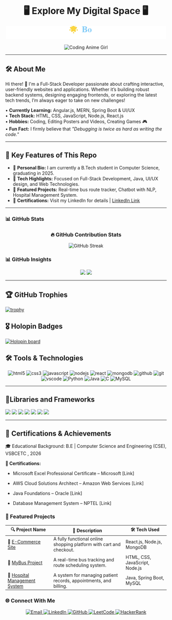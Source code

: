 <h1 align="center">🖥 Explore My Digital Space 🖥</h1>


<p align="center">
  <a href="https://github.com/vasunthraa325/vasunthraa325/blob/main/Animation.gif?raw=true">
    <img src="https://github.com/vasunthraa325/vasunthraa325/blob/main/Animation.gif?raw=true" width="500" alt="Typing Animation">
  </a>
</p>





<p align="center">
  <img src="https://media3.giphy.com/media/v1.Y2lkPTc5MGI3NjExYTY0MWFidjdoand1dGQ4YTNucmt4Z2RkaGZ5Z3NneXBiN2prdm1yaCZlcD12MV9pbnRlcm5hbF9naWZfYnlfaWQmY3Q9Zw/O5lDNfS3kdjSdSrxQc/giphy.gif" width="500" alt="Coding Anime Girl">
</p>


<hr>


## 🛠️ About Me


Hi there! 👋 I'm a Full-Stack Developer passionate about crafting interactive, user-friendly websites and applications. Whether it’s building robust backend systems, designing engaging frontends, or exploring the latest tech trends, I’m always eager to take on new challenges!

• **Currently Learning:** Angular.js, MERN, Spring Boot & UI/UX  
• **Tech Stack:** HTML, CSS, JavaScript, Node.js, React.js  
• **Hobbies:** Coding, Editing Posters and Videos, Creating Games 🎮  
• **Fun Fact:** I firmly believe that *"Debugging is twice as hard as writing the code."*


<hr>


## 🌟 Key Features of This Repo

- 📌 **Personal Bio:** I am currently a B.Tech student in Computer Science, graduating in 2025.
- 📌 **Tech Highlights:** Focused on Full-Stack Development, Java, UI/UX design, and Web Technologies.
- 📌 **Featured Projects:** Real-time bus route tracker, Chatbot with NLP, Hospital Management System.
- 📌 **Certifications:** Visit my LinkedIn for details | [LinkedIn Link](https://www.linkedin.com/in/vasunthraa-gopalsamy-0388742a2/)


<hr>

### 📊 GitHub Stats<h3 align="center">🔥 GitHub Contribution Stats</h3>

<div align="center">

  <!-- GitHub Streak -->
  <img src="https://github-readme-streak-stats.herokuapp.com?user=vasunthraa325&theme=default&hide_border=false" alt="GitHub Streak"/>

  

  
</div>

<h3>📊 GitHub Insights</h3>

<div align="center">

  <img src="https://github-readme-stats.vercel.app/api?username=vasunthraa325&show_icons=true&theme=radical&hide_border=false&count_private=true" height="200"/>

  <img src="https://github-readme-stats.vercel.app/api/top-langs/?username=vasunthraa325&layout=compact&theme=radical&hide_border=false" height="200"/>

</div>





<hr>


## 🏆 GitHub Trophies
[![trophy](https://github-profile-trophy.vercel.app/?username=vasunthraa325&theme=radical&no-bg=true&no-frame=true)](https://github.com/ryo-ma/github-profile-trophy)



## 🎖 Holopin Badges
[![Holopin board](https://holopin.io/api/user/YourHolopinUsername/board?badgeType=all&theme=dark)](https://holopin.io/@YourHolopinUsername)


## 🛠️ Tools & Technologies



<p align="center">
  <img src="https://cdn.jsdelivr.net/gh/devicons/devicon/icons/html5/html5-original.svg" alt="html5" width="40" height="40"/>
  <img src="https://cdn.jsdelivr.net/gh/devicons/devicon/icons/css3/css3-original.svg" alt="css3" width="40" height="40"/>
  <img src="https://cdn.jsdelivr.net/gh/devicons/devicon/icons/javascript/javascript-original.svg" alt="javascript" width="40" height="40"/>
  <img src="https://cdn.jsdelivr.net/gh/devicons/devicon/icons/nodejs/nodejs-original.svg" alt="nodejs" width="40" height="40"/>
  <img src="https://cdn.jsdelivr.net/gh/devicons/devicon/icons/react/react-original.svg" alt="react" width="40" height="40"/>
  <img src="https://cdn.jsdelivr.net/gh/devicons/devicon/icons/mongodb/mongodb-original.svg" alt="mongodb" width="40" height="40"/>
  <img src="https://cdn.jsdelivr.net/gh/devicons/devicon/icons/github/github-original.svg" alt="github" width="40" height="40"/>
  <img src="https://cdn.jsdelivr.net/gh/devicons/devicon/icons/git/git-original.svg" alt="git" width="40" height="40"/>
  <img src="https://cdn.jsdelivr.net/gh/devicons/devicon/icons/vscode/vscode-original.svg" alt="vscode" width="40" height="40"/>
  

  <img src="https://cdn.jsdelivr.net/gh/devicons/devicon/icons/python/python-original.svg" alt="Python" width="40" height="40"/>
  <img src="https://cdn.jsdelivr.net/gh/devicons/devicon/icons/java/java-original.svg" alt="Java" width="40" height="40"/>
  <img src="https://cdn.jsdelivr.net/gh/devicons/devicon/icons/c/c-original.svg" alt="C" width="40" height="40"/>

  <img src="https://cdn.jsdelivr.net/gh/devicons/devicon/icons/mysql/mysql-original.svg" alt="MySQL" width="40" height="40"/>

</p>


<hr>

## 🧩Libraries and Frameworks

<p align="left"> <!-- Web Development --> <img src="https://img.shields.io/badge/React-61DAFB?style=for-the-badge&logo=react&logoColor=black" /> <img src="https://img.shields.io/badge/Express.js-000000?style=for-the-badge&logo=express&logoColor=white" /> <img src="https://img.shields.io/badge/Bootstrap-7952B3?style=for-the-badge&logo=bootstrap&logoColor=white" /><!-- DevOps --> <img src="https://img.shields.io/badge/Git-F05032?style=for-the-badge&logo=git&logoColor=white" /> <img src="https://img.shields.io/badge/GitHub_Actions-2088FF?style=for-the-badge&logo=github-actions&logoColor=white" /> <img src="https://img.shields.io/badge/Docker-2496ED?style=for-the-badge&logo=docker&logoColor=white" /> <img src="https://img.shields.io/badge/Postman-FF6C37?style=for-the-badge&logo=postman&logoColor=white" /> </p>

<hr>

## 📜 Certifications & Achievements


🎓 Educational Background:
B.E | Computer Science and Engineering (CSE), VSBCETC , 2026

<p><b>📜 Certifications:</b></p>

- Microsoft Excel Professional Certificate – Microsoft [Link] 

- AWS Cloud Solutions Architect – Amazon Web Services [Link]
 
- Java Foundations – Oracle [Link]

- Database Management System – NPTEL [Link]


### 🌟 Featured Projects

| 🔍 **Project Name** | 📃 **Description** | 🛠️ **Tech Used** |
|---------------------|--------------------|-------------------|
| 🛒 [E-Commerce Site](https://github.com/vasunthraa325/E-COMMERCE-SITE) | A fully functional online shopping platform with cart and checkout. | React.js, Node.js, MongoDB |
| 🚌 [MyBus Project](https://github.com/vasunthraa325/MYBUS-PROJECT) | A real-time bus tracking and route scheduling system. | HTML, CSS, JavaScript, Node.js |
| 🏥 [Hospital Management System](https://github.com/vasunthraa325/Hospicare-360) | A system for managing patient records, appointments, and billing. | Java, Spring Boot, MySQL |


### 🌐 Connect With Me
<p align="center">
  <a href="mailto:vasunthraagopal2005@gmail.com">
    <img src="https://img.shields.io/badge/Email-D14836?style=for-the-badge&logo=gmail&logoColor=white" alt="Email" />
  </a>
  <a href="https://www.linkedin.com/in/vasunthraa-gopalsamy-0388742a2/">
    <img src="https://img.shields.io/badge/LinkedIn-0077B5?style=for-the-badge&logo=linkedin&logoColor=white" alt="LinkedIn" />
  </a>
  <a href="https://github.com/vasunthraa325">
    <img src="https://img.shields.io/badge/GitHub-100000?style=for-the-badge&logo=github&logoColor=white" alt="GitHub" />
  </a>
  <a href="https://leetcode.com/u/Vasunthraa05/">
    <img src="https://img.shields.io/badge/LeetCode-FFA116?style=for-the-badge&logo=leetcode&logoColor=black" alt="LeetCode" />
  </a>
  <a href="https://www.hackerrank.com/profile/Vasunthraa1304">
    <img src="https://img.shields.io/badge/HackerRank-2EC866?style=for-the-badge&logo=HackerRank&logoColor=white" alt="HackerRank" />
  </a>
</p>







